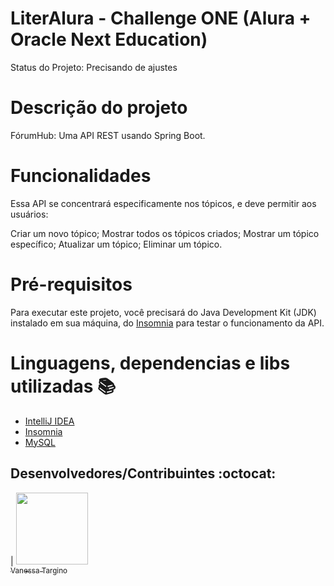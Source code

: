 # LiterAlura - Challenge ONE (Alura + Oracle Next Education)

Status do Projeto: Precisando de ajustes

# Descrição do projeto
FórumHub: Uma API REST usando Spring Boot.

# Funcionalidades

Essa API se concentrará especificamente nos tópicos, e deve permitir aos usuários:

Criar um novo tópico;
Mostrar todos os tópicos criados;
Mostrar um tópico específico;
Atualizar um tópico;
Eliminar um tópico.

# Pré-requisitos

Para executar este projeto, você precisará do Java Development Kit (JDK) instalado em sua máquina, do [Insomnia](https://insomnia.rest/download) para testar o funcionamento da API.

# Linguagens, dependencias e libs utilizadas 📚
- [IntelliJ IDEA](https://www.jetbrains.com/pt-br/idea/)
- [Insomnia](https://insomnia.rest/download) 
- [MySQL](https://www.mysql.com/downloads/)

## Desenvolvedores/Contribuintes :octocat:
| [<img src="https://avatars.githubusercontent.com/u/139828545?v=4" width=115><br><sub>Vanessa Targino</sub>](https://github.com/VanessaTargino)
